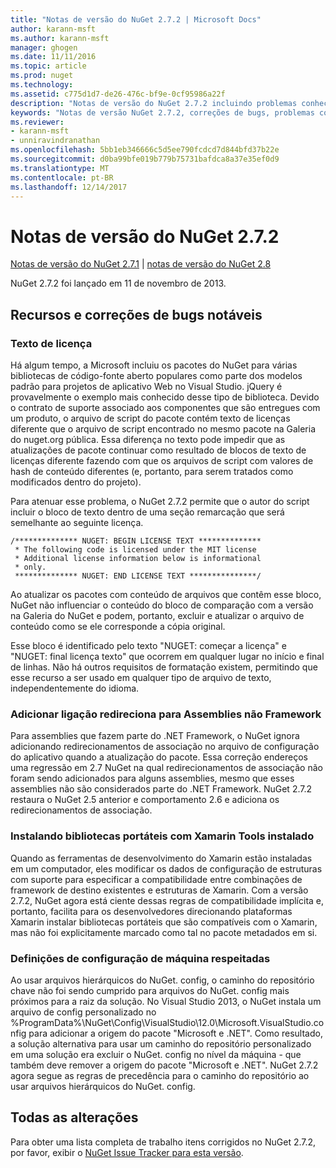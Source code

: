 ```yaml
---
title: "Notas de versão do NuGet 2.7.2 | Microsoft Docs"
author: karann-msft
ms.author: karann-msft
manager: ghogen
ms.date: 11/11/2016
ms.topic: article
ms.prod: nuget
ms.technology: 
ms.assetid: c775d1d7-de26-476c-bf9e-0cf95986a22f
description: "Notas de versão do NuGet 2.7.2 incluindo problemas conhecidos, correções de bug, recursos adicionados e DCRs."
keywords: "Notas de versão NuGet 2.7.2, correções de bugs, problemas conhecidos, adicionaram recursos, DCRs"
ms.reviewer:
- karann-msft
- unniravindranathan
ms.openlocfilehash: 5bb1eb346666c5d5ee790fcdcd7d844bfd37b22e
ms.sourcegitcommit: d0ba99bfe019b779b75731bafdca8a37e35ef0d9
ms.translationtype: MT
ms.contentlocale: pt-BR
ms.lasthandoff: 12/14/2017
---
```

# <a name="nuget-272-release-notes"></a>Notas de versão do NuGet 2.7.2

[Notas de versão do NuGet 2.7.1](../release-notes/nuget-2.7.1.md) | [notas de versão do NuGet 2.8](../release-notes/nuget-2.8.md)

NuGet 2.7.2 foi lançado em 11 de novembro de 2013.

## <a name="noteworthy-bug-fixes-and-features"></a>Recursos e correções de bugs notáveis

### <a name="license-text"></a>Texto de licença
Há algum tempo, a Microsoft incluiu os pacotes do NuGet para várias bibliotecas de código-fonte aberto populares como parte dos modelos padrão para projetos de aplicativo Web no Visual Studio. jQuery é provavelmente o exemplo mais conhecido desse tipo de biblioteca. Devido o contrato de suporte associado aos componentes que são entregues com um produto, o arquivo de script do pacote contém texto de licenças diferente que o arquivo de script encontrado no mesmo pacote na Galeria do nuget.org pública. Essa diferença no texto pode impedir que as atualizações de pacote continuar como resultado de blocos de texto de licenças diferente fazendo com que os arquivos de script com valores de hash de conteúdo diferentes (e, portanto, para serem tratados como modificados dentro do projeto).

Para atenuar esse problema, o NuGet 2.7.2 permite que o autor do script incluir o bloco de texto dentro de uma seção remarcação que será semelhante ao seguinte licença.

    /************** NUGET: BEGIN LICENSE TEXT **************
     * The following code is licensed under the MIT license
     * Additional license information below is informational
     * only.
     ************** NUGET: END LICENSE TEXT ***************/

Ao atualizar os pacotes com conteúdo de arquivos que contêm esse bloco, NuGet não influenciar o conteúdo do bloco de comparação com a versão na Galeria do NuGet e podem, portanto, excluir e atualizar o arquivo de conteúdo como se ele corresponde a cópia original.

Esse bloco é identificado pelo texto "NUGET: começar a licença" e "NUGET: final licença texto" que ocorrem em qualquer lugar no início e final de linhas.  Não há outros requisitos de formatação existem, permitindo que esse recurso a ser usado em qualquer tipo de arquivo de texto, independentemente do idioma.

### <a name="add-binding-redirects-for-non-framework-assemblies"></a>Adicionar ligação redireciona para Assemblies não Framework
Para assemblies que fazem parte do .NET Framework, o NuGet ignora adicionando redirecionamentos de associação no arquivo de configuração do aplicativo quando a atualização do pacote. Essa correção endereços uma regressão em 2.7 NuGet na qual redirecionamentos de associação não foram sendo adicionados para alguns assemblies, mesmo que esses assemblies não são considerados parte do .NET Framework. NuGet 2.7.2 restaura o NuGet 2.5 anterior e comportamento 2.6 e adiciona os redirecionamentos de associação.

### <a name="installing-portable-libraries-with-xamarin-tools-installed"></a>Instalando bibliotecas portáteis com Xamarin Tools instalado
Quando as ferramentas de desenvolvimento do Xamarin estão instaladas em um computador, eles modificar os dados de configuração de estruturas com suporte para especificar a compatibilidade entre combinações de framework de destino existentes e estruturas de Xamarin. Com a versão 2.7.2, NuGet agora está ciente dessas regras de compatibilidade implícita e, portanto, facilita para os desenvolvedores direcionando plataformas Xamarin instalar bibliotecas portáteis que são compatíveis com o Xamarin, mas não foi explicitamente marcado como tal no pacote metadados em si.

### <a name="machine-wide-configuration-settings-honored"></a>Definições de configuração de máquina respeitadas
Ao usar arquivos hierárquicos do NuGet. config, o caminho do repositório chave não foi sendo cumprido para arquivos do NuGet. config mais próximos para a raiz da solução. No Visual Studio 2013, o NuGet instala um arquivo de config personalizado no %ProgramData%\NuGet\Config\VisualStudio\12.0\Microsoft.VisualStudio.config para adicionar a origem do pacote "Microsoft e .NET". Como resultado, a solução alternativa para usar um caminho do repositório personalizado em uma solução era excluir o NuGet. config no nível da máquina - que também deve remover a origem do pacote "Microsoft e .NET". NuGet 2.7.2 agora segue as regras de precedência para o caminho do repositório ao usar arquivos hierárquicos do NuGet. config.

## <a name="all-changes"></a>Todas as alterações
Para obter uma lista completa de trabalho itens corrigidos no NuGet 2.7.2, por favor, exibir o [NuGet Issue Tracker para esta versão](https://nuget.codeplex.com/workitem/list/advanced?keyword=&status=All&type=All&priority=All&release=NuGet%202.7.2&assignedTo=All&component=All&sortField=LastUpdatedDate&sortDirection=Descending&page=0&reasonClosed=Fixed).
